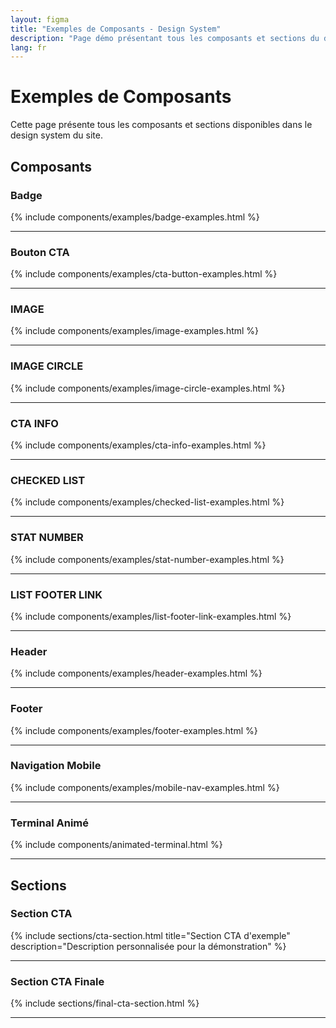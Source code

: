 ```yaml
---
layout: figma
title: "Exemples de Composants - Design System"
description: "Page démo présentant tous les composants et sections du design system du site"
lang: fr
---
```


# Exemples de Composants

Cette page présente tous les composants et sections disponibles dans le design system du site.

## Composants

### Badge

{% include components/examples/badge-examples.html %}

---

### Bouton CTA

{% include components/examples/cta-button-examples.html %}

---

### IMAGE

{% include components/examples/image-examples.html %}

---

### IMAGE CIRCLE

{% include components/examples/image-circle-examples.html %}

---

### CTA INFO

{% include components/examples/cta-info-examples.html %}

---

### CHECKED LIST

{% include components/examples/checked-list-examples.html %}

---

### STAT NUMBER

{% include components/examples/stat-number-examples.html %}

---

### LIST FOOTER LINK

{% include components/examples/list-footer-link-examples.html %}

---

### Header

{% include components/examples/header-examples.html %}

---

### Footer

{% include components/examples/footer-examples.html %}

---

### Navigation Mobile

{% include components/examples/mobile-nav-examples.html %}

---

### Terminal Animé

{% include components/animated-terminal.html %}

---

## Sections


### Section CTA

{% include sections/cta-section.html title="Section CTA d'exemple" description="Description personnalisée pour la démonstration" %}

---

### Section CTA Finale

{% include sections/final-cta-section.html %}

---
